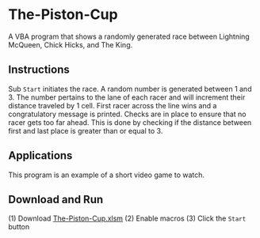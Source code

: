 # The-Piston-Cup
A VBA program that shows a randomly generated race between Lightning McQueen, Chick Hicks, and The King.

## Instructions
Sub `Start` initiates the race. A random number is generated between 1 and 3. The number pertains to the lane of each racer and will increment their distance traveled by 1 cell. First racer across the line wins and a congratulatory message is printed. Checks are in place to ensure that no racer gets too far ahead. This is done by checking if the distance between first and last place is greater than or equal to 3.

## Applications
This program is an example of a short video game to watch.

## Download and Run
(1) Download [The-Piston-Cup.xlsm]()
(2) Enable macros
(3) Click the `Start` button
